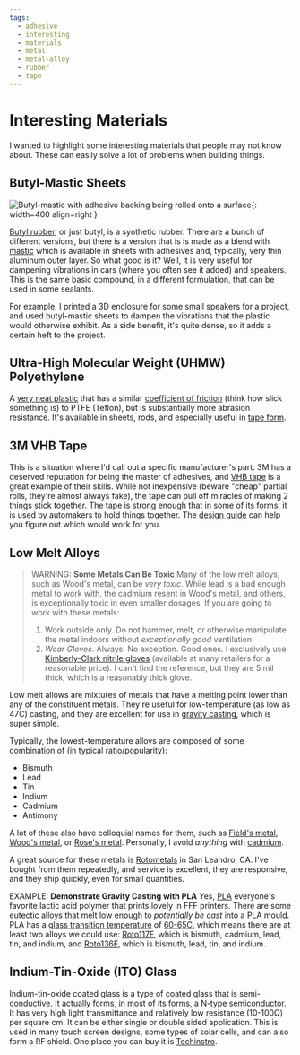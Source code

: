 ```yaml
---
tags:
  - adhesive
  - interesting
  - materials
  - metal
  - metal-alloy
  - rubber
  - tape
---
```

# Interesting Materials

I wanted to highlight some interesting materials that people may not know about.
These can easily solve a lot of problems when building things.

## Butyl-Mastic Sheets

![Butyl-mastic with adhesive backing being rolled onto a
surface](../img/material-butyl-rubber.jpg){: width=400 align=right }

[Butyl
rubber](https://www.thomasnet.com/articles/plastics-rubber/all-about-butyl-rubber/),
or just butyl, is a synthetic rubber. There are a bunch of different
versions, but there is a version that is is made as a blend with
[mastic](https://en.wikipedia.org/wiki/Mastic_(plant_resin)) which is
available in sheets with adhesives and, typically, very thin aluminum
outer layer. So what good is it? Well, it is very useful for dampening
vibrations in cars (where you often see it added) and speakers. This is
the same basic compound, in a different formulation, that can be used in
some sealants. 

For example, I printed a 3D enclosure for some small speakers for a
project, and used butyl-mastic sheets to dampen the vibrations that the
plastic would otherwise exhibit. As a side benefit, it's quite dense, so
it adds a certain heft to the project.

## Ultra-High Molecular Weight (UHMW) Polyethylene 

A [very neat
plastic](https://en.wikipedia.org/wiki/Ultra-high-molecular-weight_polyethylene)
that has a similar [coefficient of
friction](https://en.wikipedia.org/wiki/Friction) (think how slick something is)
to PTFE (Teflon), but is substantially more abrasion resistance. It's available
in sheets, rods, and especially useful in [tape
form](https://www.mcmaster.com/products/uhmw-polyethylene-tape). 

## 3M VHB Tape

This is a situation where I'd call out a specific manufacturer's part. 3M has a
deserved reputation for being the master of adhesives, and [VHB
tape](https://www.3m.com/3M/en_US/vhb-tapes-us/) is a great example of their
skills. While not inexpensive (beware "cheap" partial rolls, they're almost
always fake), the tape can pull off miracles of making 2 things stick together.
The tape is strong enough that in some of its forms, it is used by automakers to
hold things together. The [design
guide](https://multimedia.3m.com/mws/media/1400379O/3m-vhb-tape-design-guide.pdf)
can help you figure out which would work for you.

## Low Melt Alloys

> WARNING: **Some Metals Can Be Toxic** Many of the low melt alloys,
> such as Wood's metal, can be _very toxic_. While lead is a bad enough
> metal to work with, the cadmium resent in Wood's metal, and others, is
> exceptionally toxic in even smaller dosages. If you are going to work
> with these metals:
>
> 1. Work outside only. Do not hammer, melt, or otherwise manipulate the
>    metal indoors without _exceptionally good_ ventilation.
> 2. _Wear Gloves_. Always. No exception. Good ones. I exclusively use
>    [Kimberly-Clark nitrile
>    gloves](https://www.kcprofessional.com/en-us/products/scientific-and-research/lab-environment/hand-protection-and-gloves/kimberly-clark-nitrile-gloves/55090)
>    (available at many retailers for a reasonable price). I can't find
>    the reference, but they are 5 mil thick, which is a reasonably
>    thick glove. 

Low melt allows are mixtures of metals that have a melting point lower
than any of the constituent metals. They're useful for low-temperature
(as low as 47C) casting, and they are excellent for use in [gravity
casting](https://en.wikipedia.org/wiki/Gravity_casting), which is super
simple. 

Typically, the lowest-temperature alloys are composed of some
combination of (in typical ratio/popularity):

* Bismuth
* Lead
* Tin
* Indium
* Cadmium
* Antimony

A lot of these also have colloquial names for them, such as [Field's
metal](https://en.wikipedia.org/wiki/Field%27s_metal), [Wood's
metal](https://en.wikipedia.org/wiki/Wood%27s_metal), or [Rose's
metal](https://en.wikipedia.org/wiki/Rose%27s_metal). Personally, I
avoid _anything_ with
[cadmium](https://en.wikipedia.org/wiki/Cadmium_poisoning).

A great source for these metals is
[Rotometals](https://www.rotometals.com/low-melt-fusible-alloys/) in San
Leandro, CA. I've bought from them repeatedly, and service is excellent,
they are responsive, and they ship quickly, even for small quantities. 

EXAMPLE: **Demonstrate Gravity Casting with PLA** Yes,
[PLA](https://en.wikipedia.org/wiki/Polylactic_acid) everyone's favorite
lactic acid polymer that prints lovely in FFF printers. There are some
eutectic alloys that melt low enough to _potentially be cast_ into a PLA
mould. PLA has a [glass transition
temperature](https://en.wikipedia.org/wiki/Glass_transition) of
[60-65C](https://3dsolved.com/3d-filament-glass-transition-temperatures/),
which means there are at least two alloys we could use:
[Roto117F](https://www.rotometals.com/roto117f-low-melt-fusible-bismuth-based-ingot-alloy-ingot/Roto117F),
which is bismuth, cadmium, lead, tin, and indium, and
[Roto136F](https://rotometals.com/roto136f-low-melt-fusible-bismuth-based-ingot-alloy-ingot/),
which is bismuth, lead, tin, and indium. 

## Indium-Tin-Oxide (ITO) Glass

Indium-tin-oxide coated glass is a type of coated glass that is
semi-conductive. It actually forms, in most of its forms, a N-type
semiconductor. It  has very high light transmittance and relatively low
resistance (10-100&ohm;) per square cm. It can be either single or
double sided application. This is used in many touch screen designs,
some types of solar cells, and can also form a RF shield. One place you
can buy it is
[Techinstro](https://www.techinstro.com/ito-coated-glass/). 